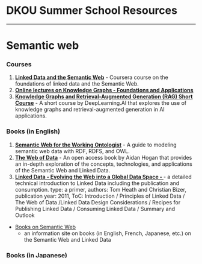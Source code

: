 # DKOU Summer School Resources
---

# Semantic web



### Courses
1. **[Linked Data and the Semantic Web](https://www.coursera.org/learn/web-data)** - Coursera course on the foundations of linked data and the Semantic Web.
2. **[Online lectures on Knowledge Graphs - Foundations and Applications](https://www.youtube.com/watch?v=CiU1sMbL3k4&list=PLNXdQl4kBgzubTOfY5cbtxZCgg9UTe-uF&pp=iAQB)**
3. **[Knowledge Graphs and Retrieval-Augmented Generation (RAG) Short Course](https://www.deeplearning.ai/short-courses/knowledge-graphs-rag/)** - A short course by DeepLearning.AI that explores the use of knowledge graphs and retrieval-augmented generation in AI applications.

### Books (in English)
1. **[Semantic Web for the Working Ontologist](https://www.sciencedirect.com/book/9780123859655/semantic-web-for-the-working-ontologist)** - A guide to modeling semantic web data with RDF, RDFS, and OWL.
2. **[The Web of Data](https://aidanhogan.com/wodata/book.pdf)** - An open access book by Aidan Hogan that provides an in-depth exploration of the concepts, technologies, and applications of the Semantic Web and Linked Data.
3. **[Linked Data - Evolving the Web into a Global Data Space - ](https://link.springer.com/book/10.1007/978-3-031-79432-2)** - a detailed technical introduction to Linked Data including the publication and consumption. type: a primer, authors: Tom Heath and Christian Bizer, publication year: 2011, ToC: Introduction / Principles of Linked Data / The Web of Data /Linked Data Design Considerations / Recipes for Publishing Linked Data / Consuming Linked Data / Summary and Outlook

- [Books on Semantic Web](https://www.w3.org/2001/sw/wiki/Books)
  - an information site on books (in English, French, Japanese, etc.) on the Semantic Web and Linked Data


### Books (in Japanese)
- **セマンティック・ウェブのためのRDF/OWL入門**
  - type: a primer, authors: Masahide Kanzaki(神崎 正英), publication year: 2005, target audience: beginners, topics: Semantic Web, RDF, RDF schema, ontology, OWL, metadata, RDF search
- **セマンティックWebとリンクトデータ**
  - type: a primer, authors: Ken Kaneiwa(兼岩 憲), publication year**: 2017, target audience: beginners, topics: semantic web, RDF, 共通語彙, Linked Data, SPARQL
  - セマンティック・ウェブに関する主要トピック(RDF， 共通語彙，リンクトデータ，SPARQL等)の技術解説. 目次: セマンティックWebとは/Webとデータ/Webデータ技術/セマンティックWeb技術とRDF/セマンティックWebの共通語彙/リンクトデータ/SPARQL

### Semantic web (in general) 
- **[An Introduction to the Semantic Web](https://youtu.be/V6BR9DrmUQA?si=gAOf2ttWUUjbeSoV)** (6:29)
  - a short video used in a part of lessons called [Introduction to the Semantic Web](https://cambridgesemantics.com/blog/semantic-university/intro-semantic-web/) (Cambridge Semantics)
  - discusses the history of connecting information, from citations in documents to hyperlinks in the traditional World Wide Web to large-scale linking of data across databases, files and content within documents, and what is meant by Web 1.0, Web 2.0 and Web 3.0.


### RDF
1. **[SPARQL Query Language for RDF](https://www.w3.org/TR/rdf-sparql-query/)** - W3C Recommendation on the SPARQL query language.
2. **[An Introduction to RDF and the Jena RDF API](https://jena.apache.org/tutorials/rdf_api.html)**
3. **[RDF 1.1 Primer](https://www.w3.org/TR/rdf11-primer/)** - W3C Working Group Note, 24 June 2014. This primer is designed to provide the reader with the basic knowledge required to effectively use RDF. It introduces the basic concepts of RDF and shows concrete examples of the use of RDF. Secs. 3-5 can be used as a minimalist introduction into the key elements of RDF. 

### SPARQL
- **[SPARQL 1.1 Query Language](https://www.w3.org/TR/sparql11-query/)** - The official W3C Recommendation document for SPARQL 1.1.
- **[SPARQL Tutorial](https://www.w3.org/TR/sparql11-query/#sparqlIntro)** - A comprehensive tutorial on SPARQL from the W3C.
- **[Learning SPARQL](http://www.learningsparql.com/)** - A comprehensive book by Bob DuCharme, covering everything from the basics to advanced SPARQL queries.
- **[SPARQL Tutorial by Apache Jena](https://jena.apache.org/tutorials/sparql.html)** - A fast course in SPARQL.
- **[An Overview of SPARQL](https://www.youtube.com/watch?v=L_eB7Z84M4c)**
  - type: a short video lecture (5:38), authors: ontotext, publication year: 2015

### Ontology
- **[Ontology Development 101: A Guide to Creating Your First Ontology](https://protege.stanford.edu/publications/ontology_development/ontology101.pdf)**
  - an ontology-development methodology for declarative frame-based systems including the steps in the ontology-development process and the complex issues of defining class hierarchies and properties of classes and instances.
  - type: a primer, topics: ontology, ontology development, authors: Natalya F. Noy and Deborah L. McGuinness

### Linked Data
- **[What is Linked Data?](https://www.youtube.com/watch?v=4x_xzT5eF5Q)**
  - a short video for non-technical people

### Metadata

- **[What is Metadata?](https://www.ontotext.com/knowledgehub/fundamentals/metadata-fundamental/)**
- **[Metadata for Data Management: A Tutorial](https://guides.lib.unc.edu/metadata/home)**
  - type: a tutorial site, authors; UNC, target audience: beginners
- **[Metadata Standards Catalog](https://rdamsc.bath.ac.uk/)**
  - The RDA Metadata Standards Catalog is a collaborative, open directory of metadata standards applicable to research data. It is offered to the international academic community to help address infrastructure challenges.
 
### Standards
- [W3C standards and drafts](https://www.w3.org/TR/?tags[0]=data)

### Aditional Resources :
1. **[RDF2Vec](http://rdf2vec.org/)** - A framework for creating RDF graph embeddings using neural language models.
2. **[Linked Open Data (LOD) Cloud](https://lod-cloud.net/#ipfs)** - A visual representation and catalog of interlinked datasets published in the Linked Data format, showcasing the interconnections of various open data sources.


### Databases:
1. [RIKEN metaDB] (http://metadbdev.riken.jp/)

   
# AI

### Large Language Models (LLMs) Resources
1. **[Pretraining Large Language Models Short Course](https://www.deeplearning.ai/short-courses/pretraining-llms/)** - A short course by DeepLearning.AI that covers the pretraining of large language models.
2. **[Deep Learning Specialization](https://www.coursera.org/specializations/deep-learning)** - Coursera specialization covering neural networks and deep learning, including LLMs.
3. **[Prompt Engineering with LLaMA 2 Short Course](https://www.deeplearning.ai/short-courses/prompt-engineering-with-llama-2/)** - A short course by DeepLearning.AI focused on prompt engineering techniques using the LLaMA 2 model.

### Finetuning LLM 
1. **[QLoRA: Efficient Finetuning of Quantized LLMs](https://github.com/artidoro/qlora)** - A GitHub repo code for the efficient fine-tuning of quantized large language models (LLMs). Good if you don’t have access to big GPUs.
2. **[QLoRA: Training a Large Language Model on a 16GB GPU](https://pub.towardsai.net/qlora-training-a-large-language-model-on-a-16gb-gpu-00ea965667c1)** - An article on Towards AI detailing the process and techniques for training a large language model using QLoRA on a 16GB GPU.

### NLP
1. **[Natural Language Processing with Deep Learning](https://web.stanford.edu/class/cs224n/)** - Stanford University’s course on NLP with deep learning.
2. **[Dive into Deep Learning (D2L)](https://d2l.ai/)** - An interactive deep learning book with code, math, and discussions, covering a wide range of deep learning topics.
3. **[Efficient Fine-Tuning of LLMs: A Guide to LoRA](https://www.databricks.com/blog/efficient-fine-tuning-lora-guide-llms)** - A Databricks blog post that provides a comprehensive guide on using LoRA (Low-Rank Adaptation) for the efficient fine-tuning of large language models.

### Relevant Research Papers
1. --




### Tools & Frameworks
1. **[Hugging Face Transformers](https://huggingface.co/)** - A popular library for working with transformer models.
2. **[OpenAI](https://beta.openai.com/)** - API for accessing OpenAI’s Playground.
3. **[spaCy](https://spacy.io/)** - An industrial-strength NLP library with support for transformer models.

### Communities & Forums
1. **[Hugging Face Forums](https://discuss.huggingface.co/)** - Community forums for discussing Hugging Face tools and models.
2. **[r/MachineLearning](https://www.reddit.com/r/MachineLearning/)** - A subreddit for machine learning discussions, including LLMs.
3. **[AI Alignment Forum](https://www.alignmentforum.org/)** - Discussions on AI alignment, safety, and ethics related to LLMs.




---
